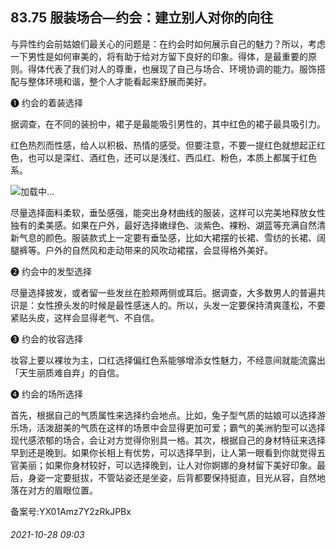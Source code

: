 ## 83.75 服装场合—约会：建立别人对你的向往
与异性约会前姑娘们最关心的问题是：在约会时如何展示自己的魅力？所以，考虑一下男性是如何审美的，将有助于给对方留下良好的印象。得体，是最重要的原则。得体代表了我们对人的尊重，也展现了自己与场合、环境协调的能力。服饰搭配与整体环境和谐，整个人才能看起来舒展而美好。



❶
 约会的着装选择
 



据调查，在不同的装扮中，裙子是最能吸引男性的，其中红色的裙子最具吸引力。



红色热烈而性感，给人以积极、热情的感受。但要注意，不要一提红色就想起正红色，也可以是深红、酒红色，还可以是浅红、西瓜红、粉色，本质上都属于红色系。



![](https://pic4.zhimg.com/v2-78baccb6c237113cce4d00835881e781.webp)加载中...

尽量选择面料柔软，垂坠感强，能突出身材曲线的服装，这样可以完美地释放女性独有的柔美感。如果在户外，最好选择嫩绿色、淡紫色、裸粉、湖蓝等充满自然清新气息的颜色。服装款式上一定要有垂坠感，比如大裙摆的长裙、雪纺的长裙、阔腿裤等。户外的自然风和走动带来的风吹动裙摆，会显得格外美好。



❷
 约会中的发型选择
 



尽量选择披发，或者留一些发丝在脸颊两侧或耳后。据调查，大多数男人的普遍共识是：女性撩头发的时候是最性感迷人的。所以，头发一定要保持清爽蓬松，不要紧贴头皮，这样会显得老气、不自信。



❸
 约会的妆容选择
 



妆容上要以裸妆为主，口红选择偏红色系能够增添女性魅力，不经意间就能流露出「天生丽质难自弃」的自信。



❹
 约会的场所选择
 



首先，根据自己的气质属性来选择约会地点。比如，兔子型气质的姑娘可以选择游乐场，活泼甜美的气质在这样的场景中会显得更加可爱；霸气的美洲豹型可以选择现代感浓郁的场合，会让对方觉得你别具一格。其次，根据自己的身材特征来选择早到还是晚到。如果你长相上有优势，可以选择早到，让人第一眼看到你就觉得五官美丽；如果你身材较好，可以选择晚到，让人对你婀娜的身材留下美好印象。最后，身姿一定要挺拔，不管站姿还是坐姿，后背都要保持挺直，目光从容，自然地落在对方的眉眼位置。



备案号:YX01Amz7Y2zRkJPBx


###### 2021-10-28 09:03
